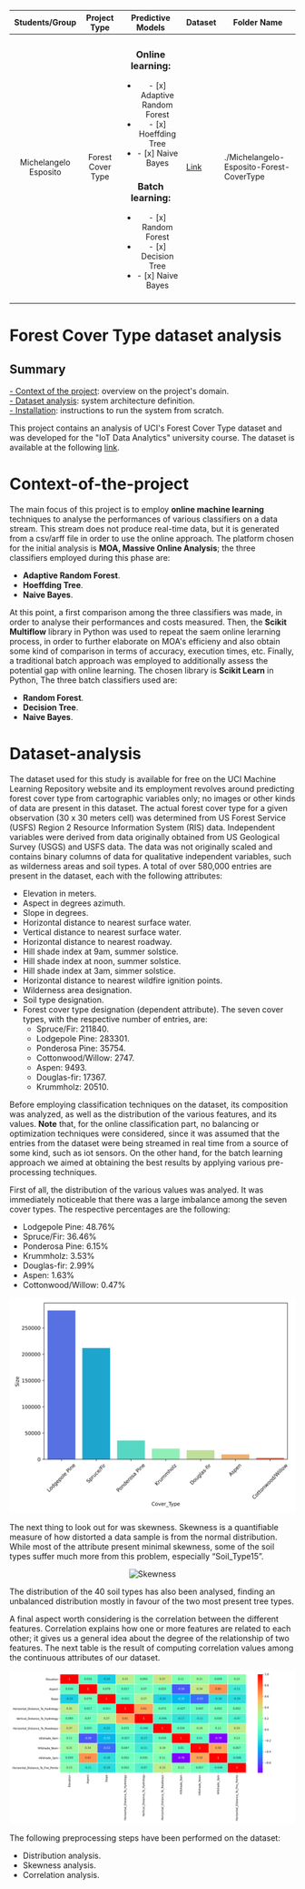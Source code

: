 | Students/Group | Project Type | Predictive Models | Dataset | Folder Name |
|:--------------:|:------------:|:-----------------:|---------|-------------|
|  Michelangelo Esposito              |      Forest Cover Type        |  <h3>Online learning:</h3><ul><li>- [x] Adaptive Random Forest</li><li>- [x] Hoeffding Tree   </li><li>- [x] Naive Bayes</li></ul><h3>Batch learning:</h3><ul><li>- [x] Random Forest</li><li>- [x] Decision Tree   </li><li>- [x] Naive Bayes</li></ul> |   [Link](https://archive.ics.uci.edu/ml/datasets/covertype)            |     ./Michelangelo-Esposito-Forest-CoverType        |
|                |              |                   |         |             |

# Forest Cover Type dataset analysis

## Summary
[- Context of the project](#Context-of-the-project): overview on the project's domain.\
[- Dataset analysis](#Dataset-analysis): system architecture definition.\
[- Installation](#Installation): instructions to run the system from scratch.

This project contains an analysis of UCI's Forest Cover Type dataset and was developed for the "IoT Data Analytics" university course.  The dataset is available at the following [link](https://archive.ics.uci.edu/ml/datasets/covertype).

# Context-of-the-project
The main focus of this project is to employ **online machine learning** techniques to analyse the performances of various classifiers on a data stream. This stream does not produce real-time data, but it is generated from a csv/arff file in order to use the online approach.
The platform chosen for the initial analysis is **MOA, Massive Online Analysis**; the three classifiers employed during this phase are:
- **Adaptive Random Forest**.
- **Hoeffding Tree**.
- **Naive Bayes**.

At this point, a first comparison among the three classifiers was made, in order to analyse their performances and costs measured.
Then, the **Scikit Multiflow** library in Python was used to repeat the saem online lerarning process, in order to further elaborate on MOA's efficieny and also obtain some kind of comparison in terms of accuracy, execution times, etc.
Finally, a traditional batch approach was employed to additionally assess the potential gap with online learning. The chosen library is **Scikit Learn** in Python, The three batch classifiers used are:
- **Random Forest**.
- **Decision Tree**.
- **Naive Bayes**.

# Dataset-analysis
The dataset used for this study is available for free on the UCI Machine Learning Repository website and its employment revolves around predicting forest cover type from cartographic variables only; no images or other kinds of data are present in this dataset. The actual forest cover type for a given observation (30 x 30 meters cell) was determined from US Forest Service (USFS) Region 2 Resource Information System (RIS) data. Independent variables were derived from data originally obtained from US Geological Survey (USGS) and USFS data. The data was not originally scaled and contains binary columns of data for qualitative independent variables, such as wilderness areas and soil types. A total of over 580,000 entries are present in the dataset, each with the following attributes:
- Elevation in meters.
- Aspect in degrees azimuth.
- Slope in degrees.
- Horizontal distance to nearest surface water.
- Vertical distance to nearest surface water.
- Horizontal distance to nearest roadway.
- Hill shade index at 9am, summer solstice.
- Hill shade index at noon, summer solstice.
- Hill shade index at 3am, simmer solstice.
- Horizontal distance to nearest wildfire ignition points.
- Wilderness area designation.
- Soil type designation.
- Forest cover type designation (dependent attribute). The seven cover types, with the respective number of entries, are: 
    - Spruce/Fir: 211840.
    - Lodgepole Pine: 283301.
    - Ponderosa Pine: 35754.
    - Cottonwood/Willow: 2747.
    - Aspen: 9493.
    - Douglas-fir: 17367.
    - Krummholz: 20510.

Before employing classification techniques on the dataset, its composition was analyzed, as well as the distribution of the various features, and its values.
**Note** that, for the online classification part, no balancing or optimization techniques were considered, since it was assumed that the entries from the dataset were being streamed in real time from a source of some kind, such as iot sensors. On the other hand, for the batch learning approach we aimed at obtaining the best results by applying various pre-processing techniques.

First of all, the distribution of the various values was analyed. It was immediately noticeable that there was a large imbalance among the seven cover types. The respective percentages are the following:
- Lodgepole Pine: 48.76%
- Spruce/Fir: 36.46%
- Ponderosa Pine: 6.15%
- Krummholz: 3.53%
- Douglas-fir: 2.99%
- Aspen: 1.63%
- Cottonwood/Willow: 0.47%

<p align="center">
    <img src="./Figures/README/Distribution.png" alt="Distribution" />
</p>

The next thing to look out for was skewness. Skewness is a quantifiable measure of how distorted a data sample is from the normal distribution. While most of the attribute present minimal skewness, some of the soil types suffer much more from this problem, especially “Soil_Type15”.
<p align="center">
    <img src="./Figures/README/Skewness.png" alt="Skewness" />
</p>

The distribution of the 40 soil types has also been analysed, finding an unbalanced distribution mostly in favour of the two most present tree types.


A final aspect worth considering is the correlation between the different features. Correlation explains how one or more features are related to each other; it gives us a general idea about the degree of the relationship of two features.
The next table is the result of computing correlation values among the continuous attributes of our dataset.
<p align="center">
    <img src="./Figures/README/Correlation.png" alt="Correlation" />
</p>


The following preprocessing steps have been performed on the dataset:
- Distribution analysis.
- Skewness analysis.
- Correlation analysis.

